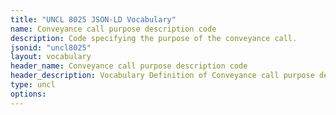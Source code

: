```yaml
---
title: "UNCL 8025 JSON-LD Vocabulary"
name: Conveyance call purpose description code
description: Code specifying the purpose of the conveyance call.
jsonid: "uncl8025"
layout: vocabulary
header_name: Conveyance call purpose description code
header_description: Vocabulary Definition of Conveyance call purpose description code semantics in HTML format. JSON-LD format is available at [uncl8025.jsonld](/vocabulary/uncl8025.jsonld)
type: uncl
options:
---
```

